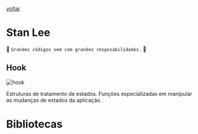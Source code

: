 [voltar](../README.md)

Stan Lee
========
:star2: `Grandes códigos vem com grandes resposabilidades.` :star2:

## Hook
![hook](https://www.healthybabyhappyearth.com/wp-content/uploads/2018/10/Spiderman-Comics-Books.jpg "hook")

Estruturas de tratamento de estados. Funções especializadas em manipular as mudanças de estados da aplicação.

# Bibliotecas

<!-- ## after
  ```bash
  ``` -->

<!-- ## before
  ```bash
  ``` -->

<!-- ## call
  ```bash
  ``` -->

